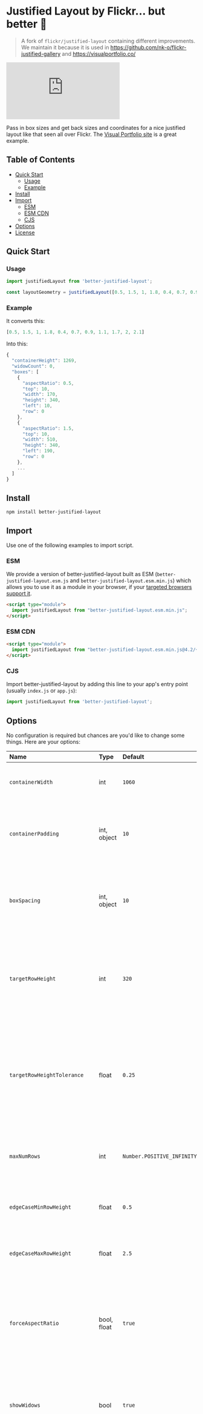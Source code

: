 # Justified Layout by Flickr... but better 🤩 <!-- omit in toc -->

> A fork of `flickr/justified-layout` containing different improvements.
> We maintain it because it is used in <https://github.com/nk-o/flickr-justified-gallery> and <https://visualportfolio.co/>

![better-justified-layout.min.js](https://img.badgesize.io/nk-o/better-justified-layout/master/dist/better-justified-layout.min.js?compression=gzip)

Pass in box sizes and get back sizes and coordinates for a nice justified layout like that seen all
over Flickr. The <a href="https://visualportfolio.co/justified/">Visual Portfolio site</a> is a great example.

## Table of Contents <!-- omit in toc -->

- [Quick Start](#quick-start)
  - [Usage](#usage)
  - [Example](#example)
- [Install](#install)
- [Import](#import)
  - [ESM](#esm)
  - [ESM CDN](#esm-cdn)
  - [CJS](#cjs)
- [Options](#options)
- [License](#license)

## Quick Start

### Usage

```js
import justifiedLayout from 'better-justified-layout';

const layoutGeometry = justifiedLayout([0.5, 1.5, 1, 1.8, 0.4, 0.7, 0.9, 1.1, 1.7, 2, 2.1]);
```

### Example

It converts this:

```js
[0.5, 1.5, 1, 1.8, 0.4, 0.7, 0.9, 1.1, 1.7, 2, 2.1]
```

Into this:

```js
{
  "containerHeight": 1269,
  "widowCount": 0,
  "boxes": [
    {
      "aspectRatio": 0.5,
      "top": 10,
      "width": 170,
      "height": 340,
      "left": 10,
      "row": 0
    },
    {
      "aspectRatio": 1.5,
      "top": 10,
      "width": 510,
      "height": 340,
      "left": 190,
      "row": 0
    },
    ...
  ]
}
```

## Install

`npm install better-justified-layout`

## Import

Use one of the following examples to import script.

### ESM

We provide a version of better-justified-layout built as ESM (`better-justified-layout.esm.js` and `better-justified-layout.esm.min.js`) which allows you to use it as a module in your browser, if your [targeted browsers support it](https://caniuse.com/es6-module).

```html
<script type="module">
  import justifiedLayout from "better-justified-layout.esm.min.js";
</script>
```

### ESM CDN

```html
<script type="module">
  import justifiedLayout from "better-justified-layout.esm.min.js@4.2/+esm";
</script>
```

### CJS

Import better-justified-layout by adding this line to your app's entry point (usually `index.js` or `app.js`):

```javascript
import justifiedLayout from 'better-justified-layout';
```

## Options

No configuration is required but chances are you'd like to change some things. Here are your options:

Name | Type | Default | Description
:--- | :--- | :------ | :----------
`containerWidth` | int | `1060` | The width that boxes will be contained within irrelevant of padding.
`containerPadding` | int, object | `10` | Provide a single integer to apply padding to all sides or provide an object to apply individual values to each side.
`boxSpacing` | int, object | `10` | Provide a single integer to apply spacing both horizontally and vertically or provide an object to apply individual values to each axis.
`targetRowHeight` | int | `320` | It's called a target because row height is the lever we use in order to fit everything in nicely. The algorithm will get as close to the target row height as it can.
`targetRowHeightTolerance` | float | `0.25` | How far row heights can stray from `targetRowHeight`. `0` would force rows to be the `targetRowHeight` exactly and would likely make it impossible to justify. The value must be between `0` and `1`.
`maxNumRows` | int | `Number.POSITIVE_INFINITY` | Will stop adding rows at this number regardless of how many items still need to be laid out.
`edgeCaseMinRowHeight` | float | `0.5` | Sets the minimum height for each row in a layout, based on the `targetRowHeight`
`edgeCaseMaxRowHeight` | float | `2.5` | Sets the maximum height for each row in a layout, based on the `targetRowHeight`
`forceAspectRatio` | bool, float | `true` | Provide an aspect ratio here to return everything in that aspect ratio. Makes the values in your input array irrelevant. The length of the array remains relevant.
`showWidows` | bool | `true` | By default we'll return items at the end of a justified layout even if they don't make a full row. If `false` they'll be omitted from the output.
`fullWidthBreakoutRowCadence` | bool, int | `false` | If you'd like to insert a full width box every `n` rows you can specify it with this parameter. The box on that row will ignore the `targetRowHeight`, make itself as wide as `containerWidth` - `containerPadding` and be as tall as its aspect ratio defines. It'll only happen if that item has an aspect ratio >= 1. Best to have a look at the examples to see what this does.

## License

Open Source Licensed under the MIT license.
